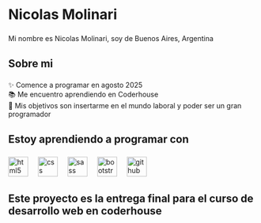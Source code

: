 <h1 align="left">Nicolas Molinari</h1>

###

<p align="left">Mi nombre es Nicolas Molinari, soy de Buenos Aires, Argentina</p>

###

<h2 align="left">Sobre mi</h2>

###

<p align="left">✨ Comence a programar en agosto 2025<br>📚 Me encuentro aprendiendo en Coderhouse<br>🎯 Mis objetivos son insertarme en el mundo laboral y poder ser un gran programador</p>

###

<h2 align="left">Estoy aprendiendo a programar con</h2>

###

<div align="left">
  <img src="https://cdn.jsdelivr.net/gh/devicons/devicon/icons/html5/html5-original.svg" height="40" alt="html5 logo"  />
  <img width="12" />
  <img src="https://cdn.jsdelivr.net/gh/devicons/devicon/icons/css3/css3-original.svg" height="40" alt="css logo"  />
  <img width="12" />
  <img src="https://cdn.jsdelivr.net/gh/devicons/devicon/icons/sass/sass-original.svg" height="40" alt="sass logo"  />
  <img width="12" />
  <img src="https://cdn.jsdelivr.net/gh/devicons/devicon/icons/bootstrap/bootstrap-original.svg" height="40" alt="bootstrap logo"  />
  <img width="12" />
  <img src="https://cdn.jsdelivr.net/gh/devicons/devicon/icons/github/github-original.svg" height="40" alt="github logo"  />
</div>

<h2 align="left">Este proyecto es la entrega final para el curso de desarrollo web en coderhouse</h2>


